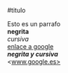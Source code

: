 #titulo

Esto es un parrafo  
**negrita**  
*cursiva*  
[enlace a google](www.google.es)  
***negrita y cursiva***  
<www.google.es>
